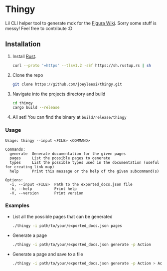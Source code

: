 # Thingy

Lil CLI helper tool to generate mdx for the [Figura Wiki](https://wiki.figuramc.org/).
Sorry some stuff is messy! Feel free to contribute :D

## Installation

1. Install [Rust](https://www.rust-lang.org/tools/install).

    ```sh
    curl --proto '=https' --tlsv1.2 -sSf https://sh.rustup.rs | sh
    ```

2. Clone the repo

    ```sh
    git clone https://github.com/joeyleesi/thingy.git
    ```

3. Navigate into the projects directory and build

    ```sh
    cd thingy
    cargo build --release
    ```

4. All set! You can find the binary at `build/release/thingy`

### Usage

    Usage: thingy --input <FILE> <COMMAND>

    Commands:
      generate  Generate documentation for the given pages
      pages     List the possible pages to generate
      types     List the possible types used in the documentation (useful for creating link map)
      help      Print this message or the help of the given subcommand(s)

    Options:
      -i, --input <FILE>  Path to the exported_docs.json file
      -h, --help          Print help
      -V, --version       Print version

### Examples

- List all the possible pages that can be generated

    ```sh
    ./thingy -i path/to/your/exported_docs.json pages
    ```

- Generate a page

    ```sh
    ./thingy -i path/to/your/exported_docs.json generate -p Action
    ```

- Generate a page and save to a file

    ```sh
    ./thingy -i path/to/your/exported_docs.json generate -p Action > Action.md
    ```
